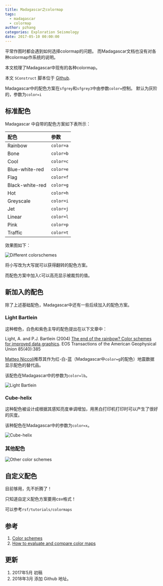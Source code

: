 ```yaml
---
title: Madagascar之colormap
tags:
  - madagascar
  - colormap
author: pzhang
categories: Exploration Seismology
date: 2017-05-10 00:00:00
---
```



平常作图时都会遇到如何选择colormap的问题。
而Madagascar文档也没有对各种colormap作系统的说明。

本文梳理了Madagascar中现有的各种colormap。

本文 `SConstruct` 脚本位于 [Github](https://github.com/whu-pzhang/Mada/tree/master/colormap).

<!--more-->

Madagascar中的配色方案在`sfgrey`和`sfgrey3`中由参数`color=`控制。
默认为灰阶的，参数为`color=i`

## 标准配色

Madagascar 中自带的配色方案如下表所示：

| 配色            | 参数      |
|:----------------|:----------|
| Rainbow         | `color=a` |
| Bone            | `color=b` |
| Cool            | `color=c` |
| Blue-white-red  | `color=e` |
| Flag            | `color=f` |
| Black-white-red | `color=g` |
| Hot             | `color=h` |
| Greyscale       | `color=i` |
| Jet             | `color=j` |
| Linear          | `color=l` |
| Pink            | `color=p` |
| Traffic         | `color=t` |


效果图如下：

![Different colorschemes](http://opq72e2wz.bkt.clouddn.com/mona.jpg)


将小写改为大写就可以获得翻转的配色方案。

而配色方案中加入`C`可以高亮显示被裁剪的值。

## 新加入的配色

除了上述基础配色，Madagascar中还有一些后续加入的配色方案。

### Light Bartlein

这种橙色，白色和紫色主导的配色提出在以下文章中：

Light, A. and P.J. Bartlein (2004) [The end of the rainbow? Color schemes for improved data graphics](http://geog.uoregon.edu/datagraphics/EOS/). EOS Transactions of the American Geophysical Union 85(40):385  

[Matteo Niccoli](https://mycarta.wordpress.com/2012/03/15/a-good-divergent-color-palette-for-matlab/)推荐其作为红-白-蓝（Madagascar中`color=g`的配色）地震数据显示配色的替代品。

该配色在Madagascar中的参数为`color=lb`。

![Light Bartlein](http://opq72e2wz.bkt.clouddn.com/lb.jpg)


### Cube-helix

这种配色被设计成根据其感知亮度单调增加，用黑白打印机打印时可以产生了很好的灰度。


该种配色在Madagascar中的参数为`color=x`。

![Cube-helix](http://opq72e2wz.bkt.clouddn.com/x.jpg)


### 其他配色


![Other color schemes](http://opq72e2wz.bkt.clouddn.com/colorbars.jpg)


## 自定义配色

目前够用，先不折腾了！

只知道自定义配色方案要用csv格式！

可以参考`rsf/tutorials/colormaps`

## 参考

1. [Color schemes](http://ahay.org/blog/2005/03/28/color-schemes/)
2. [How to evaluate and compare color maps](http://wiki.seg.org/wiki/How_to_evaluate_and_compare_color_maps)

## 更新

1. 2017年5月 初稿
2. 2018年3月 添加 Github 地址。

